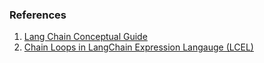 ### References
1. <a href="https://python.langchain.com/v0.2/docs/concepts/#langchain-expression-language-lcel">Lang Chain Conceptual Guide</a>
2. <a href="https://medium.com/@twjjosiah/chain-loops-in-langchain-expression-language-lcel-a38894db0cee">Chain Loops in LangChain Expression Langauge (LCEL)</a>